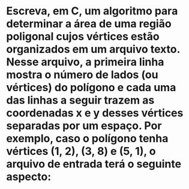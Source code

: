 # Escreva, em C, um algoritmo para determinar a área de uma região poligonal cujos vértices estão organizados em um arquivo texto. Nesse arquivo, a primeira linha mostra o número de lados (ou vértices) do polígono e cada uma das linhas a seguir trazem as coordenadas x e y desses vértices separadas por um espaço. Por exemplo, caso o polígono tenha vértices (1, 2), (3, 8) e (5, 1), o arquivo de entrada terá o seguinte aspecto:
